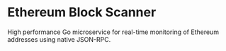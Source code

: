 # Ethereum Block Scanner

High performance Go microservice for real-time monitoring of Ethereum addresses using native JSON-RPC.

